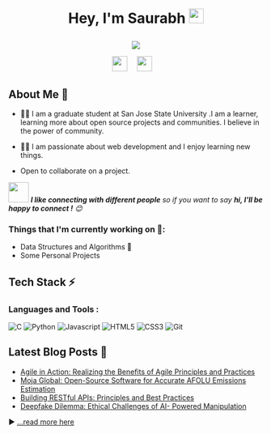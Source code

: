 # <p align="center">Hey, I'm Saurabh <img src="hi.gif" width="29px">

</p>

<p align="center">

<img src="https://readme-typing-svg.herokuapp.com?lines=Welcome+to++my+GitHub+Profile!;Feel+free+to+Connect+with+me!;Thank+you!&font=Fira%20Code&center=true&width=380&height=50">

</p>
<p align="center">
<a href="https://www.linkedin.com/in/saurabh-suchak-389289227/"><img src="https://camo.githubusercontent.com/c8a9c5b414cd812ad6a97a46c29af67239ddaeae08c41724ff7d945fb4c047e5/68747470733a2f2f6564656e742e6769746875622e696f2f537570657254696e7949636f6e732f696d616765732f7376672f6c696e6b6564696e2e737667" width="30 !important" height="30" style="margin-right:15px!important"></a>
<a href="mailto:saurabhsuchak108@gmail.com"><img src="https://camo.githubusercontent.com/4a3dd8d10a27c272fd04b2ce8ed1a130606f95ea6a76b5e19ce8b642faa18c27/68747470733a2f2f6564656e742e6769746875622e696f2f537570657254696e7949636f6e732f696d616765732f7376672f676d61696c2e737667" width="30" height="30" style="margin-right: 15px !important"></a>

 
</p> 

## About Me 🚀

- :man_student: I am a graduate student at San Jose State University .I am a learner, learning more about open source projects and communities. I believe in the power of community.

- :technologist: I am passionate about web development and I enjoy learning new things.

-  Open to collaborate on a project.

<img src="https://media.giphy.com/media/LnQjpWaON8nhr21vNW/giphy.gif" width="40"> <em><b>I like connecting with different people</b> so if you want to say <b>hi, I'll be happy to connect !</b> :blush:</em>

###   Things that I'm currently working on 💼: 
* Data Structures and Algorithms 💫
* Some Personal Projects


##  Tech Stack ⚡


### Languages and Tools :
![C](https://img.shields.io/badge/c-%2300599C.svg?style=for-the-badge&logo=c&logoColor=white)
![Python](https://img.shields.io/badge/-Python-black?style=for-the-badge&logo=python&logoColor=4B8BBE)
![Javascript](https://img.shields.io/badge/-javascript-FFED66?style=for-the-badge&logo=javascript&logoColor=black)
![HTML5](https://img.shields.io/badge/-html5-d9534f?style=for-the-badge&logo=html5&logoColor=white)
![CSS3](https://img.shields.io/badge/-css3-1572B6?style=for-the-badge&logo=css3&logoColor=white)
![Git](https://img.shields.io/badge/-git-F1502F?style=for-the-badge&logo=git&logoColor=white)

## Latest Blog Posts 📝

- [Agile in Action: Realizing the Benefits of Agile Principles and Practices](https://saurabhsuchak.hashnode.dev/agile-in-action-realizing-the-benefits-of-agile-principles-and-practices)
- [Moja Global: Open-Source Software for Accurate AFOLU Emissions Estimation](https://saurabhsuchak.hashnode.dev/moja-global-open-source-software-for-accurate-afolu-emissions-estimation)
- [Building RESTful APIs: Principles and Best Practices](https://saurabhsuchak.hashnode.dev/building-restful-apis-principles-and-best-practices)
- [Deepfake Dilemma: Ethical Challenges of AI- Powered Manipulation](https://saurabhsuchak.hashnode.dev/deepfake-dilemma-ethical-challenges-of-ai-powered-manipulation)

▶ [...read more here](https://saurabhsuchak.hashnode.dev/)
  

